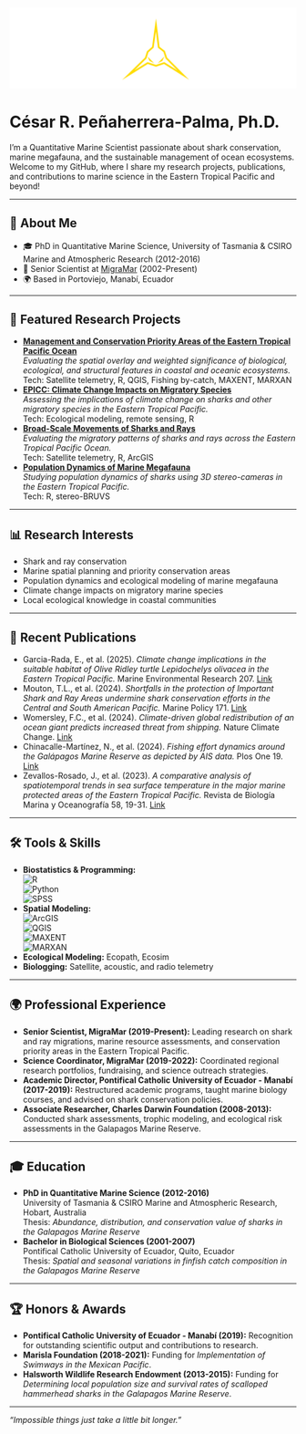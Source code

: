 ![Profile Image](profile.png)

# César R. Peñaherrera-Palma, Ph.D.

I’m a Quantitative Marine Scientist passionate about shark conservation, marine megafauna, and the sustainable management of ocean ecosystems. Welcome to my GitHub, where I share my research projects, publications, and contributions to marine science in the Eastern Tropical Pacific and beyond!

---

## 🔬 About Me
- 🎓 PhD in Quantitative Marine Science, University of Tasmania & CSIRO Marine and Atmospheric Research (2012-2016)  
- 💼 Senior Scientist at [MigraMar](https://migramar.org/) (2002-Present)
- 🌍 Based in Portoviejo, Manabí, Ecuador  

---

## 🌟 Featured Research Projects
- **[Management and Conservation Priority Areas of the Eastern Tropical Pacific Ocean](https://github.com/crpenaherrera/crpenaherrera/blob/marine-conservation-areas-etpo/marine-conservation-areas-etpo/)**  
  _Evaluating the spatial overlay and weighted significance of biological, ecological, and structural features in coastal and oceanic ecosystems._  
  Tech: Satellite telemetry, R, QGIS, Fishing by-catch, MAXENT, MARXAN
- **[EPICC: Climate Change Impacts on Migratory Species](link-to-repo)**  
  _Assessing the implications of climate change on sharks and other migratory species in the Eastern Tropical Pacific._  
  Tech: Ecological modeling, remote sensing, R  
- **[Broad-Scale Movements of Sharks and Rays](link-to-repo)**  
  _Evaluating the migratory patterns of sharks and rays across the Eastern Tropical Pacific Ocean._  
  Tech: Satellite telemetry, R, ArcGIS  
- **[Population Dynamics of Marine Megafauna](link-to-repo)**  
  _Studying population dynamics of sharks using 3D stereo-cameras in the Eastern Tropical Pacific._  
  Tech: R, stereo-BRUVS

---

## 📊 Research Interests
- Shark and ray conservation  
- Marine spatial planning and priority conservation areas  
- Population dynamics and ecological modeling of marine megafauna  
- Climate change impacts on migratory marine species  
- Local ecological knowledge in coastal communities  

---

## 📝 Recent Publications
- Garcia-Rada, E., et al. (2025). *Climate change implications in the suitable habitat of Olive Ridley turtle Lepidochelys olivacea in the Eastern Tropical Pacific.* Marine Environmental Research 207. [Link](https://doi.org/10.1016/j.marenvres.2025.107091)  
- Mouton, T.L., et al. (2024). *Shortfalls in the protection of Important Shark and Ray Areas undermine shark conservation efforts in the Central and South American Pacific.* Marine Policy 171. [Link](https://doi.org/10.1016/j.marpol.2024.106448)  
- Womersley, F.C., et al. (2024). *Climate-driven global redistribution of an ocean giant predicts increased threat from shipping.* Nature Climate Change. [Link](https://doi.org/10.1038/s41558-024-02129-5)  
- Chinacalle-Martínez, N., et al. (2024). *Fishing effort dynamics around the Galápagos Marine Reserve as depicted by AIS data.* Plos One 19. [Link](https://doi.org/10.1371/journal.pone.0282374)
- Zevallos-Rosado, J., et al. (2023). *A comparative analysis of spatiotemporal trends in sea surface temperature in the major marine protected areas of the Eastern Tropical Pacific.* Revista de Biología Marina y Oceanografía 58, 19-31. [Link](https://doi.org/10.22370/rbmo.2023.58.1.4145)

---

## 🛠️ Tools & Skills
- **Biostatistics & Programming:**  
  ![R](https://img.shields.io/badge/R-276DC3?style=for-the-badge&logo=r&logoColor=white)  
  ![Python](https://img.shields.io/badge/python-3670A0?style=for-the-badge&logo=python&logoColor=ffdd54)  
  ![SPSS](https://img.shields.io/badge/SPSS-008080?style=for-the-badge)  
- **Spatial Modeling:**  
  ![ArcGIS](https://img.shields.io/badge/ArcGIS-006400?style=for-the-badge)  
  ![QGIS](https://img.shields.io/badge/QGIS-589632?style=for-the-badge)  
  ![MAXENT](https://img.shields.io/badge/MAXENT-4682B4?style=for-the-badge)  
  ![MARXAN](https://img.shields.io/badge/MARXAN-2F4F4F?style=for-the-badge)  
- **Ecological Modeling:** Ecopath, Ecosim  
- **Biologging:** Satellite, acoustic, and radio telemetry 

---

## 🌍 Professional Experience
- **Senior Scientist, MigraMar (2019-Present):** Leading research on shark and ray migrations, marine resource assessments, and conservation priority areas in the Eastern Tropical Pacific.  
- **Science Coordinator, MigraMar (2019-2022):** Coordinated regional research portfolios, fundraising, and science outreach strategies.  
- **Academic Director, Pontifical Catholic University of Ecuador - Manabí (2017-2019):** Restructured academic programs, taught marine biology courses, and advised on shark conservation policies.  
- **Associate Researcher, Charles Darwin Foundation (2008-2013):** Conducted shark assessments, trophic modeling, and ecological risk assessments in the Galapagos Marine Reserve.  

---

## 🎓 Education
- **PhD in Quantitative Marine Science (2012-2016)**  
  University of Tasmania & CSIRO Marine and Atmospheric Research, Hobart, Australia  
  Thesis: *Abundance, distribution, and conservation value of sharks in the Galapagos Marine Reserve*  
- **Bachelor in Biological Sciences (2001-2007)**  
  Pontifical Catholic University of Ecuador, Quito, Ecuador  
  Thesis: *Spatial and seasonal variations in finfish catch composition in the Galapagos Marine Reserve*  

---

## 🏆 Honors & Awards
- **Pontifical Catholic University of Ecuador - Manabí (2019):** Recognition for outstanding scientific output and contributions to research.  
- **Marisla Foundation (2018-2021):** Funding for *Implementation of Swimways in the Mexican Pacific*.  
- **Halsworth Wildlife Research Endowment (2013-2015):** Funding for *Determining local population size and survival rates of scalloped hammerhead sharks in the Galapagos Marine Reserve*.  

---

*“Impossible things just take a little bit longer.”*
